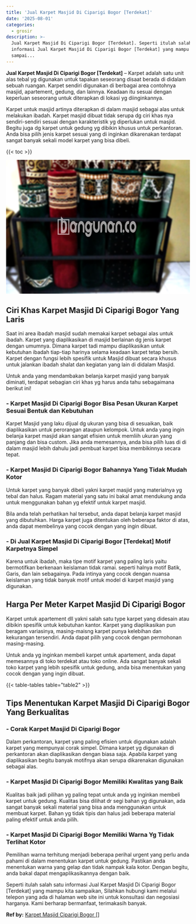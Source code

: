 ```yaml
---
title: 'Jual Karpet Masjid Di Ciparigi Bogor [Terdekat]'
date: '2025-08-01'
categories:
  - grosir
description: >-
  Jual Karpet Masjid Di Ciparigi Bogor [Terdekat]. Seperti itulah salah satu
  informasi Jual Karpet Masjid Di Ciparigi Bogor [Terdekat] yang mampu kita
  sampai...
---
```


**Jual Karpet Masjid Di Ciparigi Bogor \[Terdekat\]** – Karpet adalah satu unit alas tebal yg digunakan untuk tapakan seseorang disaat berada di didalam sebuah ruangan. Karpet sendiri digunakan di berbagai area contohnya masjid, apartement, gedung, dan lainnya. Keadaan itu sesuai dengan keperluan seseorang untuk diterapkan di lokasi yg diinginkannya.

Karpet untuk masjid artinya diterapkan di dalam masjid sebagai alas untuk melakukan ibadah. Karpet masjid dibuat tidak serupa dg ciri khas nya sendiri-sendiri sesuai dengan karakteristik yg diperlukan untuk masjid. Begitu juga dg karpet untuk gedung yg dibikin khusus untuk perkantoran. Anda bisa pilih jenis karpet sesuai yang di inginkan dikarenakan terdapat sangat banyak sekali model karpet yang bisa dibeli.

{{< toc >}}

![Jual Karpet Masjid Di Ciparigi Bogor [Terdekat]](/images/grosir-karpet-murah-38.png)

## Ciri Khas Karpet Masjid Di Ciparigi Bogor Yang Laris

Saat ini area ibadah masjid sudah memakai karpet sebagai alas untuk ibadah. Karpet yang diaplikasikan di masjid berlainan dg jenis karpet dengan umumnya. Dimana karpet tadi mampu diaplikasikan untuk kebutuhan ibadah tiap-tiap harinya selama keadaan karpet tetap bersih. Karpet dengan fungsi lebih spesifik untuk Masjid dibuat secara khusus untuk jalankan ibadah shalat dan kegiatan yang lain di didalam Masjid.

Untuk anda yang mendambakan belanja karpet masjid yang banyak diminati, terdapat sebagian ciri khas yg harus anda tahu sebagaimana berikut ini!

### \- Karpet Masjid Di Ciparigi Bogor Bisa Pesan Ukuran Karpet Sesuai Bentuk dan Kebutuhan

Karpet Masjid yang laku dijual dg ukuran yang bisa di sesuaikan, baik diaplikasikan untuk perorangan ataupun kelompok. Untuk anda yang ingin belanja karpet masjid akan sangat efisien untuk memliih ukuran yang panjang dan bisa custom. Jika anda memesannya, anda bisa pilih luas di di dalam masjid lebih dahulu jadi pembuat karpet bisa membikinnya secara tepat.

### \- Karpet Masjid Di Ciparigi Bogor Bahannya Yang Tidak Mudah Kotor

Untuk karpet yang banyak dibeli yakni karpet masjid yang materialnya yg tebal dan halus. Ragam material yang satu ini bakal amat mendukung anda untuk menggunakan bahan yg efektif untuk karpet masjid.

Bila anda telah perhatikan hal tersebut, anda dapat belanja karpet masjid yang dibutuhkan. Harga karpet juga ditentukan oleh beberapa faktor di atas, anda dapat membelinya yang cocok dengan yang ingin dibuat.

### \- Di Jual Karpet Masjid Di Ciparigi Bogor \[Terdekat\] Motif Karpetnya Simpel

Karena untuk ibadah, maka tipe motif karpet yang paling laris yaitu bermotifkan berkenaan keislaman tidak ramai. seperti halnya motif Batik, Garis, dan lain sebagainya. Pada intinya yang cocok dengan nuansa keislaman yang tidak banyak motif untuk model di karpet masjid yang digunakan.

## Harga Per Meter Karpet Masjid Di Ciparigi Bogor

Karpet untuk apartement dll yakni salah satu type karpet yang didesain atau dibikin spesifik untuk kebutuhan kantor. Karpet yang diaplikasikan pun beragam variasinya, masing-maisng karpet punya kelebihan dan kekurangan tersendiri. Anda dapat pilih yang cocok dengan permohonan masing-masing.

Untuk anda yg inginkan membeli karpet untuk apartement, anda dapat memesannya di toko terdekat atau toko online. Ada sangat banyak sekali toko karpet yang lebih spesifik untuk gedung, anda bisa menentukan yang cocok dengan yang ingin dibuat.

{{< table-tables table="table2" >}}

## Tips Menentukan Karpet Masjid Di Ciparigi Bogor Yang Berkualitas

### \- Corak Karpet Masjid Di Ciparigi Bogor

Dalam perkantoran, karpet yang paling efisien untuk digunakan adalah karpet yang mempunyai corak simpel. Dimana karpet yg digunakan di perkantoran akan diaplikasikan dengan biasa saja. Apabila karpet yang diaplikasikan begitu banyak motifnya akan serupa dikarenakan digunakan sebagai alas.

### \- Karpet Masjid Di Ciparigi Bogor Memiliki Kwalitas yang Baik

Kualitas baik jadi pilihan yg paling tepat untuk anda yg inginkan membeli karpet untuk gedung. Kualitas bisa dilihat dr segi bahan yg digunakan, ada sangat banyak sekali material yang bisa anda menggunakan untuk membuat karpet. Bahan yg tidak tipis dan halus jadi beberapa material paling efektif untuk anda pilih.

### \- Karpet Masjid Di Ciparigi Bogor Memiliki Warna Yg Tidak Terlihat Kotor

Pemilihan warna terhitung menjadi beberapa perihal urgent yang perlu anda pahami di dalam menentukan karpet untuk gedung. Pastikan anda menentukan warna yang gelap dan tidak nampak kala kotor. Dengan begitu, anda bakal dapat mengaplikasikannya dengan baik.

Seperti itulah salah satu informasi Jual Karpet Masjid Di Ciparigi Bogor \[Terdekat\] yang mampu kita sampaikan, Silahkan hubungi kami melalui telepon yang ada di halaman web site ini untuk konsultasi dan negosiasi harganya. Kami berharap bermanfaat, terimakasih banyak.

**Ref by:**  [Karpet Masjid Ciparigi Bogor []](https://id.wikipedia.org/wiki/Karpet)
